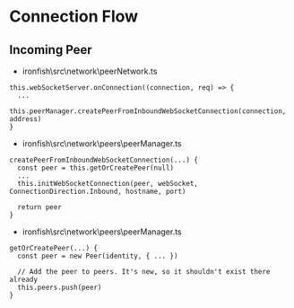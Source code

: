 ﻿# Connection Flow

## Incoming Peer

* ironfish\src\network\peerNetwork.ts
```
this.webSocketServer.onConnection((connection, req) => {
  ...
  this.peerManager.createPeerFromInboundWebSocketConnection(connection, address)
}
```

* ironfish\src\network\peers\peerManager.ts
```
createPeerFromInboundWebSocketConnection(...) {
  const peer = this.getOrCreatePeer(null)
  ...
  this.initWebSocketConnection(peer, webSocket, ConnectionDirection.Inbound, hostname, port)
  
  return peer
}
```

* ironfish\src\network\peers\peerManager.ts
```
getOrCreatePeer(...) {
  const peer = new Peer(identity, { ... })

  // Add the peer to peers. It's new, so it shouldn't exist there already
  this.peers.push(peer)
}
```
